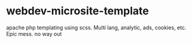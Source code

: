 # webdev-microsite-template
apache php templating using scss. Multi lang, analytic, ads, cookies, etc.  Epic mess. no way out
